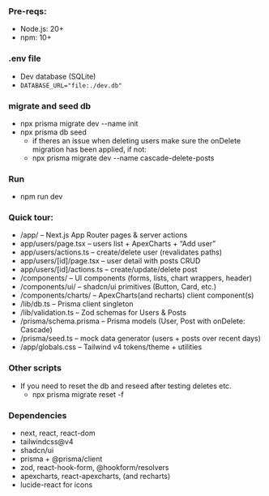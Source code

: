 ### Pre-reqs:
  - Node.js: 20+
  - npm: 10+

### .env file
  - Dev database (SQLite)
  - ```DATABASE_URL="file:./dev.db"```

### migrate and seed db
  - npx prisma migrate dev --name init
  - npx prisma db seed
    - if theres an issue when deleting users make sure the onDelete migration has been applied, if not:
    - npx prisma migrate dev --name cascade-delete-posts

### Run
  - npm run dev

### Quick tour:
  - /app/ – Next.js App Router pages & server actions
  - app/users/page.tsx – users list + ApexCharts + “Add user”
  - app/users/actions.ts – create/delete user (revalidates paths)
  - app/users/[id]/page.tsx – user detail with posts CRUD
  - app/users/[id]/actions.ts – create/update/delete post
  - /components/ – UI components (forms, lists, chart wrappers, header)
  - /components/ui/ – shadcn/ui primitives (Button, Card, etc.)
  - /components/charts/ – ApexCharts(and recharts) client component(s)
  - /lib/db.ts – Prisma client singleton
  - /lib/validation.ts – Zod schemas for Users & Posts
  - /prisma/schema.prisma – Prisma models (User, Post with onDelete: Cascade)
  - /prisma/seed.ts – mock data generator (users + posts over recent days)
  - /app/globals.css – Tailwind v4 tokens/theme + utilities

### Other scripts
  - If you need to reset the db and reseed after testing deletes etc.
    - npx prisma migrate reset -f

### Dependencies
  - next, react, react-dom
  - tailwindcss@v4
  - shadcn/ui
  - prisma + @prisma/client
  - zod, react-hook-form, @hookform/resolvers
  - apexcharts, react-apexcharts, (and recharts)
  - lucide-react for icons

